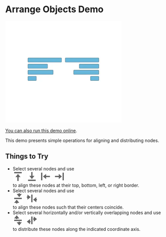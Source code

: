 <!--
 //////////////////////////////////////////////////////////////////////////////
 // @license
 // This file is part of yFiles for HTML.
 // Use is subject to license terms.
 //
 // Copyright (c) by yWorks GmbH, Vor dem Kreuzberg 28,
 // 72070 Tuebingen, Germany. All rights reserved.
 //
 //////////////////////////////////////////////////////////////////////////////
-->
# Arrange Objects Demo

<img src="../../../doc/demo-thumbnails/arrange-objects.webp" alt="demo-thumbnail" height="320"/>

[You can also run this demo online](https://www.yworks.com/demos/view/arrange-objects/).

This demo presents simple operations for aligning and distributing nodes.

## Things to Try

- Select several nodes and use  
  ![Align Top](../../resources/icons/align-top-16.svg 'Align Top')   ![Align Bottom](../../resources/icons/align-bottom-16.svg 'Align Bottom')   ![Align Left](../../resources/icons/align-left-16.svg 'Align Left')   ![Align Right](../../resources/icons/align-right-16.svg 'Align Right')  
  to align these nodes at their top, bottom, left, or right border.
- Select several nodes and use  
  ![Align Vertically](../../resources/icons/align-vertical-16.svg 'Align Vertically')   ![Align Horizontally](../../resources/icons/align-horizontal-16.svg 'Align Horizontally')  
  to align these nodes such that their centers coincide.
- Select several horizontally and/or vertically overlapping nodes and use  
  ![Distribute Vertically](../../resources/icons/distribute-vertical-16.svg 'Distribute Vertically')   ![Distribute Horizontally](../../resources/icons/distribute-horizontal-16.svg 'Distribute Horizontally')  
  to distribute these nodes along the indicated coordinate axis.
